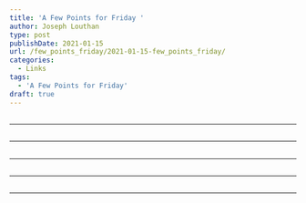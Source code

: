 ```yaml
---
title: 'A Few Points for Friday '
author: Joseph Louthan
type: post
publishDate: 2021-01-15
url: /few_points_friday/2021-01-15-few_points_friday/
categories:
  - Links
tags:
  - 'A Few Points for Friday'
draft: true
---
```


##


------

##


------

##


------

##


------

##


------

